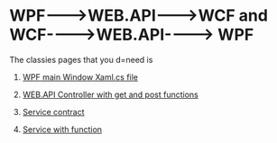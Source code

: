 # WPF--->WEB.API--->WCF and WCF---->WEB.API----> WPF



The classies pages that you d=need is

1. [WPF main Window Xaml.cs file](https://github.com/tigranv/WPF_XAML_WCF_Useful-Examples/blob/master/WPF%20to%20WEB%20API%20to%20WCF/WpfBaseClientForWebApi/MainWindow.xaml.cs)

2. [WEB.API Controller with get and post functions](https://github.com/tigranv/WPF_XAML_WCF_Useful-Examples/blob/master/WPF%20to%20WEB%20API%20to%20WCF/WebApiClinetForWCF/Controllers/MainController.cs)

3. [Service contract](https://github.com/tigranv/WPF_XAML_WCF_Useful-Examples/blob/master/WPF%20to%20WEB%20API%20to%20WCF/WCF/IService1.cs)

4. [Service with function](https://github.com/tigranv/WPF_XAML_WCF_Useful-Examples/blob/master/WPF%20to%20WEB%20API%20to%20WCF/WCF/Service1.cs)
